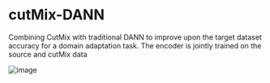 # cutMix-DANN
Combining CutMix with traditional DANN to improve upon the target dataset accuracy for a domain adaptation task. The encoder is jointly trained on the source and cutMix data

![image](https://user-images.githubusercontent.com/32479901/129860759-68c047a9-b703-43d7-8cea-980ba78001ab.png)

